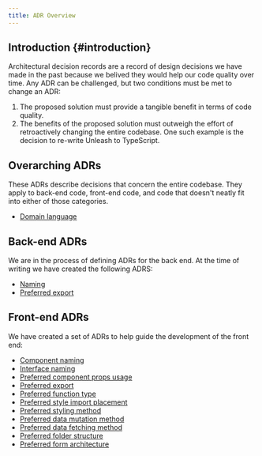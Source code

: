 ```yaml
---
title: ADR Overview
---
```


## Introduction {#introduction}

Architectural decision records are a record of design decisions we have made in the past because we belived they would help our code quality over time. Any ADR can be challenged, but two conditions must be met to change an ADR: 
1. The proposed solution must provide a tangible benefit in terms of code quality.
2. The benefits of the proposed solution must outweigh the effort of retroactively changing the entire codebase. 
One such example is the decision to re-write Unleash to TypeScript.

## Overarching ADRs

These ADRs describe decisions that concern the entire codebase. They apply to back-end code, front-end code, and code that doesn't neatly fit into either of those categories.

* [Domain language](./general/ADR/domain-language.md)

## Back-end ADRs

We are in the process of defining ADRs for the back end. At the time of writing we have created the following ADRS:

* [Naming](./back-end/ADR/naming.md)
* [Preferred export](./back-end/ADR/preferred-export.md)

## Front-end ADRs

We have created a set of ADRs to help guide the development of the front end:

* [Component naming](./front-end/ADR/component-naming.md)
* [Interface naming](./front-end/ADR/interface-naming.md)
* [Preferred component props usage](./front-end/ADR/preferred-component-props-usage.md)
* [Preferred export](./front-end/ADR/preferred-export.md)
* [Preferred function type](./front-end/ADR/preferred-function-type.md)
* [Preferred style import placement](./front-end/ADR/preferred-styles-import-placement.md)
* [Preferred styling method](./front-end/ADR/preferred-styling-method.md)
* [Preferred data mutation method](./front-end/ADR/preferred-data-mutation-method.md)
* [Preferred data fetching method](./front-end/ADR/preferred-data-fetching-method.md)
* [Preferred folder structure](./front-end/ADR/preferred-folder-structure.md)
* [Preferred form architecture](./front-end/ADR/preferred-form-architecture.md)